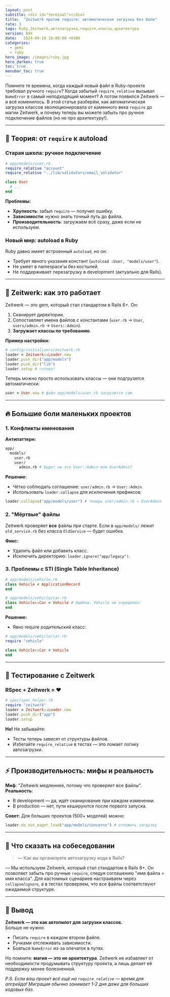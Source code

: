```yaml
---
layout: post
subtitle: <div id="terminal"></div>
title:  "Zeitwerk против require: автоматическая загрузка без боли"
rate: 3
tags: Ruby,Zeitwerk,автозагрузка,require,классы,архитектура
version: A9X
date:   2024-09-18 10:00:00 +0300
categories:
  - gems
  - ruby
hero_image: /images/ruby.jpg
hero_darken: true
toc: true
menubar_toc: true
---
```


Помните те времена, когда каждый новый файл в Ruby-проекте требовал ручного `require`? Когда забытый `require_relative` вызывал `NameError` в самый неподходящий момент? А потом появился Zeitwerk — и всё изменилось. В этой статье разберём, как автоматическая загрузка классов эволюционировала от каменного века `require` до магии Zeitwerk, и почему теперь вы можете забыть про ручное подключение файлов (но не про архитектуру!).

---

## 🧠 Теория: от `require` к autoload

### Старая школа: ручное подключение

```ruby
# app/models/user.rb
require_relative "account"
require_relative "../lib/validators/email_validator"

class User
  # ...
end
```

**Проблемы:**
- **Хрупкость**: забыл `require` — получил ошибку.
- **Зависимости**: нужно знать точный путь до файла.
- **Производительность**: загружаем всё сразу, даже если не используем.

### Новый мир: autoload в Ruby

Ruby давно имеет встроенный `autoload`, но он:
- Требует явного указания констант (`autoload :User, "models/user"`).
- Не умеет в namespace'ы без костылей.
- Не поддерживает перезагрузку в development (актуально для Rails).

---

## 🚀 Zeitwerk: как это работает

Zeitwerk — это gem, который стал стандартом в Rails 6+. Он:
1. Сканирует директории.
2. Сопоставляет имена файлов с константами (`user.rb` → `User`, `users/admin.rb` → `Users::Admin`).
3. **Загружает классы по требованию**.

**Пример настройки:**

```ruby
# config/initializers/zeitwerk.rb
loader = Zeitwerk::Loader.new
loader.push_dir("app/models")
loader.push_dir("lib")
loader.setup # готово!
```

Теперь можно просто использовать классы — они подгрузятся автоматически:

```ruby
user = User.new # файл app/models/user.rb загрузится сам
```

---

## 🔥 Большие боли маленьких проектов

### 1. Конфликты именования

**Антипаттерн:**
```bash
app/
  models/
    user.rb
    user/
      admin.rb # Будет ли это User::Admin или UserAdmin?
```

**Решение:**
- Чётко соблюдать соглашение: `user/admin.rb` → `User::Admin`.
- Использовать `loader.collapse` для исключения префиксов:

```ruby
loader.collapse("app/models/user") # теперь user/admin.rb → UserAdmin
```

### 2. "Мёртвые" файлы

Zeitwerk проверяет **все** файлы при старте. Если в `app/models/` лежит `old_service.rb` без класса `OldService` — будет ошибка.  

**Фикс:**
- Удалить файл или добавить класс.
- Исключить директорию: `loader.ignore("app/legacy")`.

### 3. Проблемы с STI (Single Table Inheritance)

```ruby
# app/models/vehicle.rb
class Vehicle < ApplicationRecord
end

# app/models/vehicle/car.rb
class Vehicle::Car < Vehicle # Ошибка: Vehicle не определен!
end
```

**Решение:**
- Явно require родительский класс:

```ruby
# app/models/vehicle/car.rb
require "vehicle"

class Vehicle::Car < Vehicle
end
```

---

## 🧪 Тестирование с Zeitwerk

### RSpec + Zeitwerk = ❤️

```ruby
# spec/spec_helper.rb
require "zeitwerk"
loader = Zeitwerk::Loader.new
loader.push_dir("app")
loader.setup
```

**Но!** Не забывайте:
- Тесты теперь зависят от структуры файлов.
- Избегайте `require_relative` в тестах — это ломает логику автозагрузки.

---

## ⚡ Производительность: мифы и реальность

**Миф**: "Zeitwerk медленнее, потому что проверяет все файлы".  
**Реальность**:
- В development — да, идёт сканирование при каждом изменении.
- В production — нет, пути кешируются после первого запуска.

**Совет**: Для больших проектов (500+ моделей) можно:
```ruby
loader.do_not_eager_load("app/models/concerns") # отложить загрузку
```

---

## 🎤 Что сказать на собеседовании

> — Как вы организуете автозагрузку кода в Rails?

— Мы используем Zeitwerk, который стал стандартом в Rails 6+. Он позволяет забыть про ручные `require`, следуя соглашению "имя файла = имя класса". Для кастомных сценариев настраиваем через `collapse`/`ignore`, а в тестах проверяем, что все файлы соответствуют ожидаемой структуре.

---

## 🧾 Вывод

**Zeitwerk — это как автопилот для загрузки классов.**  
Больше не нужно:
- Писать `require` в каждом втором файле.
- Ручками отслеживать зависимости.
- Бояться `NameError` из-за опечаток в путях.

Но помните: **магия — это не архитектура**. Zeitwerk не избавляет от необходимости продумывать структуру проекта, а лишь делает её поддержку менее болезненной.

*P.S. Если ваш проект всё ещё на `require_relative` — время для апгрейда! Миграция обычно занимает 1-2 дня даже для больших кодовых баз.*
